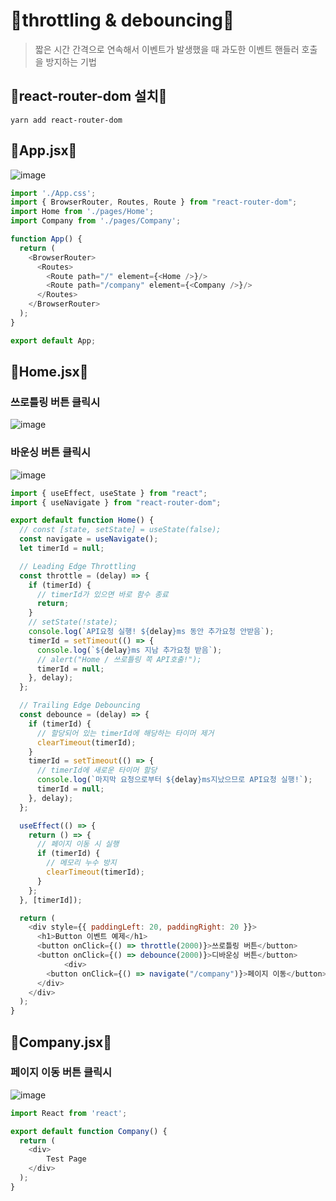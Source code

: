 # 🌻throttling & debouncing🌻
>짧은 시간 간격으로 연속해서 이벤트가 발생했을 때 과도한 이벤트 핸들러 호출을 방지하는 기법

## 🌼react-router-dom 설치🌼
```
yarn add react-router-dom
```

## 🌼App.jsx🌼
![image](https://github.com/limhyerin/StudyNote/assets/70150896/79fca85f-041a-4144-b0c1-89fee6e54453)
```js
import './App.css';
import { BrowserRouter, Routes, Route } from "react-router-dom";
import Home from './pages/Home';
import Company from './pages/Company';

function App() {
  return (
    <BrowserRouter>
      <Routes>
        <Route path="/" element={<Home />}/>
        <Route path="/company" element={<Company />}/>
      </Routes>
    </BrowserRouter>
  );
}

export default App;
```

## 🌼Home.jsx🌼
### 쓰로틀링 버튼 클릭시
![image](https://github.com/limhyerin/StudyNote/assets/70150896/1337ae8c-f086-4b91-b4e2-e27eaca7e903)

### 바운싱 버튼 클릭시
![image](https://github.com/limhyerin/StudyNote/assets/70150896/d959a694-3966-4c4a-bfcd-738c774a18fe)

```js
import { useEffect, useState } from "react";
import { useNavigate } from "react-router-dom";

export default function Home() {
  // const [state, setState] = useState(false);
  const navigate = useNavigate();
  let timerId = null;

  // Leading Edge Throttling
  const throttle = (delay) => {
    if (timerId) {
      // timerId가 있으면 바로 함수 종료
      return;
    }
    // setState(!state);
    console.log(`API요청 실행! ${delay}ms 동안 추가요청 안받음`);
    timerId = setTimeout(() => {
      console.log(`${delay}ms 지남 추가요청 받음`);
      // alert("Home / 쓰로틀링 쪽 API호출!");
      timerId = null;
    }, delay);
  };

  // Trailing Edge Debouncing
  const debounce = (delay) => {
    if (timerId) {
      // 할당되어 있는 timerId에 해당하는 타이머 제거
      clearTimeout(timerId);
    }
    timerId = setTimeout(() => {
      // timerId에 새로운 타이머 할당
      console.log(`마지막 요청으로부터 ${delay}ms지났으므로 API요청 실행!`);
      timerId = null;
    }, delay);
  };

  useEffect(() => {
    return () => {
      // 페이지 이동 시 실행
      if (timerId) {
        // 메모리 누수 방지
        clearTimeout(timerId);
      }
    };
  }, [timerId]);

  return (
    <div style={{ paddingLeft: 20, paddingRight: 20 }}>
      <h1>Button 이벤트 예제</h1>
      <button onClick={() => throttle(2000)}>쓰로틀링 버튼</button>
      <button onClick={() => debounce(2000)}>디바운싱 버튼</button>
			<div>
        <button onClick={() => navigate("/company")}>페이지 이동</button>
      </div>
    </div>
  );
}
```

## 🌼Company.jsx🌼
### 페이지 이동 버튼 클릭시
![image](https://github.com/limhyerin/StudyNote/assets/70150896/fd45c161-7f2e-4340-b776-940adc59b462)

```js
import React from 'react';

export default function Company() {
  return (
    <div>
	    Test Page
    </div>
  );
}
```
